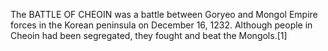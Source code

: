 The BATTLE OF CHEOIN was a battle between Goryeo and Mongol Empire forces in the Korean peninsula on December 16, 1232. Although people in Cheoin had been segregated, they fought and beat the Mongols.[1]
